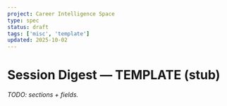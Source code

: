 ```yaml
---
project: Career Intelligence Space
type: spec
status: draft
tags: ['misc', 'template']
updated: 2025-10-02
---
```


# Session Digest — TEMPLATE (stub)
_TODO: sections + fields._
